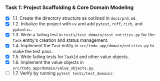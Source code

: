### Task 1: Project Scaffolding & Core Domain Modeling

- [x] 1.1. Create the directory structure as outlined in `docs/prd.md`.
- [x] 1.2. Initialize the project with `uv` and add `pytest`, `ruff`, `rich`, and `pydantic`.
- [x] 1.3. Write a failing test in `tests/test_domain/test_entities.py` for the `Task` entity's creation and status management.
- [x] 1.4. Implement the `Task` entity in `src/todo_app/domain/entities.py` to make the test pass.
- [x] 1.5. Write failing tests for `TaskId` and other value objects.
- [x] 1.6. Implement the value objects in `src/todo_app/domain/value_objects.py`.
- [ ] 1.7. Verify by running `pytest tests/test_domain/`.
